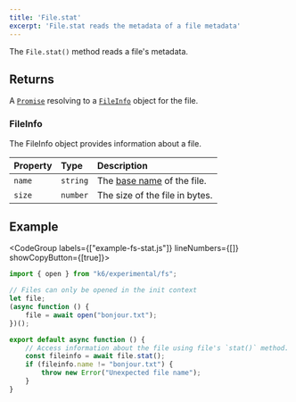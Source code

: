 ```yaml
---
title: 'File.stat'
excerpt: 'File.stat reads the metadata of a file metadata'
---
```


The `File.stat()` method reads a file's metadata.

## Returns 

A [`Promise`](https://developer.mozilla.org/en-US/docs/Web/JavaScript/Reference/Global_Objects/Promise) resolving to a [`FileInfo`](#fileinfo) object for the file.

### FileInfo

The FileInfo object provides information about a file.

| Property | Type | Description |
| :------- | :--- | :---------- |
| `name` | `string` | The [base name](https://en.wikipedia.org/wiki/Basename) of the file. |
| `size` | `number` | The size of the file in bytes. |

## Example

<CodeGroup labels={["example-fs-stat.js"]} lineNumbers={[]} showCopyButton={[true]}>

```javascript
import { open } from "k6/experimental/fs";

// Files can only be opened in the init context
let file;
(async function () {
	file = await open("bonjour.txt");
})();

export default async function () {
	// Access information about the file using file's `stat()` method.
	const fileinfo = await file.stat();
	if (fileinfo.name != "bonjour.txt") {
		throw new Error("Unexpected file name");
	}
}
```

</CodeGroup>